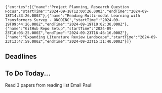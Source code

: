 ```simple-time-tracker
{"entries":[{"name":"Project Planning, Research Question Focus","startTime":"2024-09-18T12:00:26.000Z","endTime":"2024-09-18T14:33:26.000Z"},{"name":"Reading Multi-modal Learning with Transformers Survey - ONGOING","startTime":"2024-09-19T09:44:26.000Z","endTime":"2024-09-19T10:02:30.000Z"},{"name":"GitHub Repo Setup","startTime":"2024-09-23T16:03:25.000Z","endTime":"2024-09-23T16:46:16.000Z"},{"name":"Expanding LIterature Review Landscape","startTime":"2024-09-23T13:47:59.000Z","endTime":"2024-09-23T15:31:40.000Z"}]}
```

## Deadlines

## To Do Today...
Read 3 papers from reading list
Email Paul
